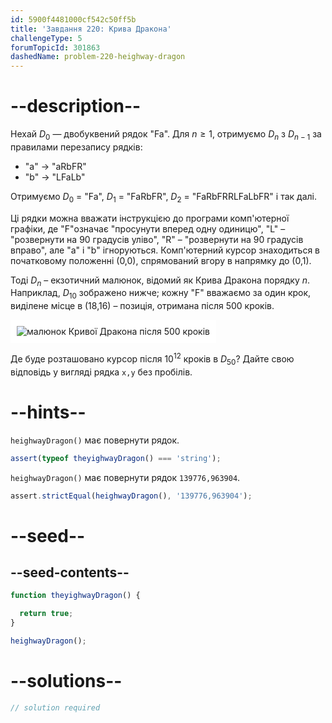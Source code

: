 ```yaml
---
id: 5900f4481000cf542c50ff5b
title: 'Завдання 220: Крива Дракона'
challengeType: 5
forumTopicId: 301863
dashedName: problem-220-heighway-dragon
---
```


# --description--

Нехай $D_0$ — двобуквений рядок "Fa". Для $n ≥ 1$, отримуємо $D_n$ з $D_{n - 1}$ за правилами перезапису рядків:

- "a" → "aRbFR"
- "b" → "LFaLb"

Отримуємо $D_0$ = "Fa", $D_1$ = "FaRbFR", $D_2$ = "FaRbFRRLFaLbFR" і так далі.

Ці рядки можна вважати інструкцією до програми комп'ютерної графіки, де "F"означає "просунути вперед одну одиницю", "L" – "розвернути на 90 градусів уліво", "R" – "розвернути на 90 градусів вправо", але "a" і "b" ігноруються. Комп'ютерний курсор знаходиться в початковому положенні (0,0), спрямований вгору в напрямку до (0,1).

Тоді $D_n$ – екзотичний малюнок, відомий як Крива Дракона порядку $n$. Наприклад, $D_{10}$ зображено нижче; кожну "F" вважаємо за один крок, виділене місце в (18,16) – позиція, отримана після 500 кроків.

<img class="img-responsive center-block" alt="малюнок Кривої Дракона після 500 кроків" src="https://cdn.freecodecamp.org/curriculum/project-euler/heighway-dragon.gif" style="background-color: white; padding: 10px;" />

Де буде розташовано курсор після ${10}^{12}$ кроків в $D_{50}$? Дайте свою відповідь у вигляді рядка `x,y` без пробілів.

# --hints--

`heighwayDragon()` має повернути рядок.

```js
assert(typeof theyighwayDragon() === 'string');
```

`heighwayDragon()` має повернути рядок `139776,963904`.

```js
assert.strictEqual(heighwayDragon(), '139776,963904');
```

# --seed--

## --seed-contents--

```js
function theyighwayDragon() {

  return true;
}

heighwayDragon();
```

# --solutions--

```js
// solution required
```
